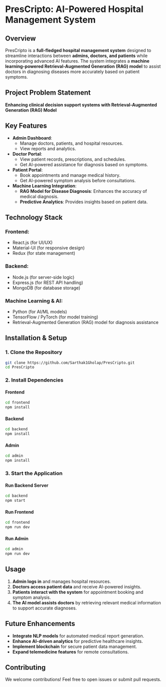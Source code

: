 # **PresCripto: AI-Powered Hospital Management System**

## **Overview**
PresCripto is a **full-fledged hospital management system** designed to streamline interactions between **admins, doctors, and patients** while incorporating advanced AI features. The system integrates a **machine learning-powered Retrieval-Augmented Generation (RAG) model** to assist doctors in diagnosing diseases more accurately based on patient symptoms.

## **Project Problem Statement**
**Enhancing clinical decision support systems with Retrieval-Augmented Generation (RAG) Model**

## **Key Features**
- **Admin Dashboard**:
  - Manage doctors, patients, and hospital resources.
  - View reports and analytics.
- **Doctor Portal**:
  - View patient records, prescriptions, and schedules.
  - Get AI-powered assistance for diagnosis based on symptoms.
- **Patient Portal**:
  - Book appointments and manage medical history.
  - Get AI-powered symptom analysis before consultations.
- **Machine Learning Integration**:
  - **RAG Model for Disease Diagnosis**: Enhances the accuracy of medical diagnosis.
  - **Predictive Analytics**: Provides insights based on patient data.

## **Technology Stack**
### **Frontend**:
- React.js (for UI/UX)
- Material-UI (for responsive design)
- Redux (for state management)

### **Backend**:
- Node.js (for server-side logic)
- Express.js (for REST API handling)
- MongoDB (for database storage)

### **Machine Learning & AI**:
- Python (for AI/ML models)
- TensorFlow / PyTorch (for model training)
- Retrieval-Augmented Generation (RAG) model for diagnosis assistance

## **Installation & Setup**
### **1. Clone the Repository**
```sh
git clone https://github.com/Sarthak1Gholap/PresCripto.git
cd PresCripto
```

### **2. Install Dependencies**
#### **Frontend**
```sh
cd frontend
npm install
```

#### **Backend**
```sh
cd backend
npm install
```

#### **Admin**
```sh
cd admin
npm install
```

### **3. Start the Application**
#### **Run Backend Server**
```sh
cd backend
npm start
```

#### **Run Frontend**
```sh
cd frontend
npm run dev
```

#### **Run Admin**
```sh
cd admin
npm run dev
```

## **Usage**
1. **Admin logs in** and manages hospital resources.
2. **Doctors access patient data** and receive AI-powered insights.
3. **Patients interact with the system** for appointment booking and symptom analysis.
4. **The AI model assists doctors** by retrieving relevant medical information to support accurate diagnoses.

## **Future Enhancements**
- **Integrate NLP models** for automated medical report generation.
- **Enhance AI-driven analytics** for predictive healthcare insights.
- **Implement blockchain** for secure patient data management.
- **Expand telemedicine features** for remote consultations.

## **Contributing**
We welcome contributions! Feel free to open issues or submit pull requests.



